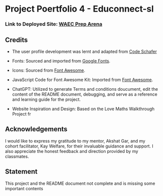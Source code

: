 # Project Poertfolio 4 - Educonnect-sl

### Link to Deployed Site: [WAEC Prep Arena](https://educonnect-sl-5ffcb9da3e93.herokuapp.com/home/)

## Credits

* The user profile development was lernt and adapted from  [Code Schafer](https://youtu.be/CQ90L5jfldw?si=g2kEZ--_iqBuHn1B)
* Fonts: Sourced and imported from [Google Fonts](https://fonts.google.com/).
* Icons: Sourced from [Font Awesome](https://fontawesome.com/).
* JavaScript Code for Font Awesome Kit: Imported from [Font Awesome](https://fontawesome.com/).

* ChatGPT: Utilized to generate  Terms and conditions doucument, edit the content of the README document, debugging, and serve as a reference and learning guide for the project.
* Website Inspiration and Design: Based on the Love Maths Walkthrough Project fr

## Acknowledgements
I would like to express my gratitude to my mentor, Akshat Gar, and my cohort facilitator, Kay Welfare, for their invaluable guidance and support. I also appreciate the honest feedback and direction provided by my classmates.

## Statement
This project and the README document not complete and is missing some important contents



